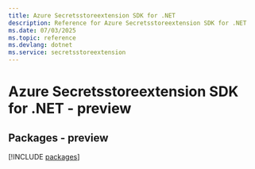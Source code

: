 ```yaml
---
title: Azure Secretsstoreextension SDK for .NET
description: Reference for Azure Secretsstoreextension SDK for .NET
ms.date: 07/03/2025
ms.topic: reference
ms.devlang: dotnet
ms.service: secretsstoreextension
---
```

# Azure Secretsstoreextension SDK for .NET - preview
## Packages - preview
[!INCLUDE [packages](secretsstoreextension-index.md)]